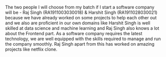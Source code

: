 The two people I will choose from my batch if I start a software company will be - Raj Singh (RA1911003030018) & Harshit Singh (RA1911028030021) because we have already worked on some projects to help each other out and we also are proficient in our own domains like Harshit Singh is well skilled at data science and machine learning and Raj Singh also knows a lot about the Frontend part. As a software company requires the latest technology, we are well equipped with the skills required to manage and run the company smoothly. Raj Singh apart from this has worked on amazing projects like netflix clone.